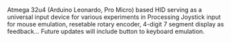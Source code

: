 Atmega 32u4 (Arduino Leonardo, Pro Micro) based HID serving as a universal input device for various experiments in Processing
Joystick input for mouse emulation, resetable rotary encoder, 4-digit 7 segment display as feedback...
Future updates will include button to keyboard emulation.
